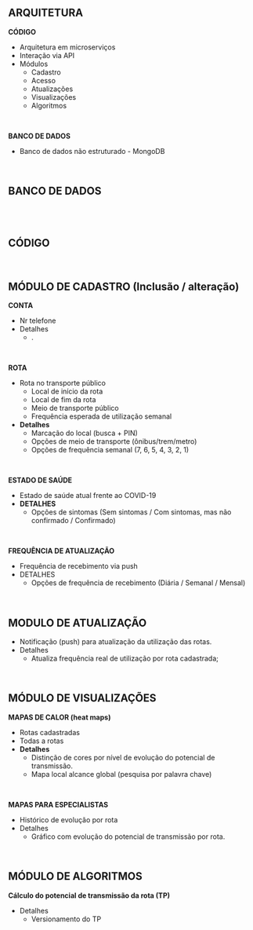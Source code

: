 ## ARQUITETURA 

**CÓDIGO** <br>
  - Arquitetura em microserviços
  - Interação via API 
  - Módulos 
    - Cadastro
    - Acesso
    - Atualizações
    - Visualizações
    - Algoritmos
<br>

**BANCO DE DADOS**
  - Banco de dados não estruturado - MongoDB
  
<br>

## BANCO DE DADOS

<br>
<br>

## CÓDIGO 

<br>


## MÓDULO DE CADASTRO (Inclusão / alteração)

**CONTA**
 - Nr telefone
 - Detalhes
   - . 

<br>

**ROTA** <br>
  - Rota no transporte público   
     - Local de início da rota
     - Local de fim da rota
     - Meio de transporte público
     - Frequência esperada de utilização semanal 
  - **Detalhes** 
     - Marcação do local (busca + PIN)
     - Opções de meio de transporte (ônibus/trem/metro)
     - Opções de frequência semanal (7, 6, 5, 4, 3, 2, 1)  
<br>

**ESTADO DE SAÚDE**  <br>
  - Estado de saúde atual frente ao COVID-19 
  - **DETALHES**
     - Opções de sintomas (Sem sintomas / Com sintomas, mas não confirmado / Confirmado)
<br>

**FREQUÊNCIA DE ATUALIZAÇÃO**
  - Frequência de recebimento via push
  - DETALHES
     - Opções de frequência de recebimento (Diária / Semanal / Mensal)
<br>

## MODULO DE ATUALIZAÇÃO
  - Notificação (push) para atualização da utilização das rotas.
  - Detalhes
     - Atualiza frequência real de utilização por rota cadastrada;
<br>

## MÓDULO DE VISUALIZAÇÕES 

**MAPAS DE CALOR (heat maps)**
  - Rotas cadastradas 
  - Todas a rotas
  - **Detalhes**
     - Distinção de cores por nível de evolução do potencial de transmissão. 
     - Mapa local alcance global (pesquisa por palavra chave)

<br>

**MAPAS PARA ESPECIALISTAS**
  - Histórico de evolução por rota
  - Detalhes
     - Gráfico com evolução do potencial de transmissão por rota. 
<br>

## MÓDULO DE ALGORITMOS

**Cálculo do potencial de transmissão da rota (TP)**
  - Detalhes
     - Versionamento do TP 

<br>



